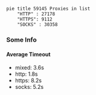 
```mermaid
pie title 59145 Proxies in list
    "HTTP" : 27178
    "HTTPS": 9112
    "SOCKS" : 30358
```

### Some Info
#### Average Timeout

- mixed: 3.6s
- http: 1.8s
- https: 8.2s
- socks: 5.2s